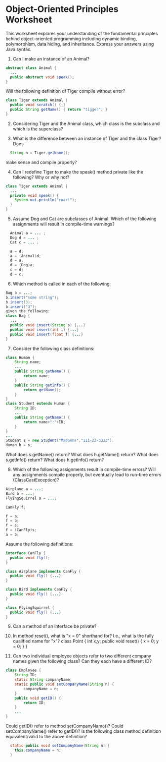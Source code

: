 Object-Oriented Principles Worksheet
====
This worksheet explores your understanding of the fundamental principles behind object-oriented programming including dynamic binding, polymorphism, data hiding, and inheritance. Express your answers using Java syntax.

1. Can I make an instance of an Animal?
```java
abstract class Animal {
  ...
  public abstract void speak();
}
```
Will the following definition of Tiger compile without error?
```java
class Tiger extends Animal {
  public void scratch() {;}
  public String getName() { return "tigger"; }
}
```

2. Considering Tiger and the Animal class, which class is the subclass and which is the superclass? 

3. What is the difference between an instance of Tiger and the class Tiger? Does
```java
  String n = Tiger.getName();
```
make sense and compile properly? 

4. Can I redefine Tiger to make the speak() method private like the following? Why or why not?
```java
class Tiger extends Animal {
  ...
  private void speak() {
    System.out.println("roar!");
  }
}
```

5. Assume Dog and Cat are subclasses of Animal. Which of the following assignments will result in compile-time warnings?
```java
  Animal a = ... ;
  Dog d = ... ;
  Cat c = ... ;

  a = d;
  a = (Animal)d;
  d = a;
  d = (Dog)a;
  c = d;
  d = c;
```
6. Which method is called in each of the following:
```java
Bag b = ...;
b.insert("some string");
b.insert(3);
b.insert("3");
given the following:
class Bag {
  ...
  public void insert(String s) {...}
  public void insert(int i) {...}
  public void insert(float f) {...}
}
```

7. Consider the following class definitions:
```java
class Human {
	String name;
	...
	public String getName() {
		return name;
	}
	public String getInfo() {
		return getName();
	}
}
class Student extends Human {
	String ID;
	...
	public String getName() {
		return name+":"+ID;
	}
}
...
Student s = new Student("Madonna","111-22-3333");
Human h = s;
```
What does s.getName() return? What does h.getName() return? What does s.getInfo() return? What does h.getInfo() return?

8. Which of the following assignments result in compile-time errors? Will any assignments compile properly, but eventually lead to run-time errors (ClassCastException)?
```java
Airplane a = ...;
Bird b = ...;
FlyingSquirrel s = ...;

CanFly f;

f = a;
f = b;
f = s;
f = (CanFly)s;
a = b;
```
Assume the following definitions:
```java
interface CanFly {
  public void fly();
}

class Airplane implements CanFly {
  public void fly() {...}
}

class Bird implements CanFly {
  public void fly() {...}
}

class FlyingSquirrel {
  public void fly() {...}
}
```

9. Can a method of an interface be private? 

10. In method reset(), what is "x = 0" shorthand for? I.e., what is the fully qualified name for "x"?
class Point {
  int x,y;
  public void reset() {
    x = 0;
    y = 0;
  }
}

11. Can two individual employee objects refer to two different company names given the following class? Can they each have a different ID?
```java
class Employee {
    String ID;
    static String companyName;
    static public void setCompanyName(String n) {
        companyName = n;
    }
    public void getID() {
        return ID;
    }
    ...
}
```
Could getID() refer to method setCompanyName()? Could setCompanyName() refer to getID()? Is the following class method definition equivalent/valid to the above definition?
```java
  static public void setCompanyName(String n) {
    this.companyName = n;
  }
```